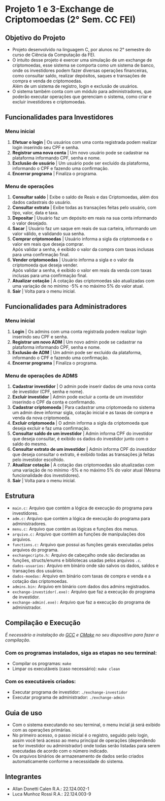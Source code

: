 # Projeto 1 e 3-Exchange de Criptomoedas (2° Sem. CC FEI)
## Objetivo do Projeto
- Projeto desenvolvido na linguagem C, por alunos no 2° semestre do curso de Ciência da Computação da FEI. <br>
- O intuito desse projeto é exercer uma simulação de um exchange de criptomoedas, esse sistema se comporta como um sistema de banco,
onde os investidores podem fazer diversas operações financeiras, como consultar saldo, realizar depósitos, saques e transações de compra e venda de criptomoedas. <br>
Além de um sistema de registro, login e exclusão de usuários. <br>
- O sistema também conta com um módulo para administradores, que poderão executar operações que gerenciam o sistema, como criar e excluir investidores e criptomoedas.

## Funcionalidades para Investidores
### Menu inicial
1. **Efetuar o login** | Os usuários com uma conta registrada podem realizar login inserindo seu CPF e senha.
2. **Registrar uma nova conta** | Um novo usuário pode se cadastrar na plataforma informando CPF, senha e nome.
3. **Exclusão de usuário** | Um usuário pode ser excluído da plataforma, informando o CPF e fazendo uma confirmação.
0. **Encerrar programa** | Finaliza o programa.

### Menu de operações
1. **Consultar saldo** | Exibe o saldo de Reais e das Criptomoedas, além dos dados cadastrais do usuário.
2. **Consultar extrato** | Exibe todas as transações feitas pelo usuário, com tipo, valor, data e taxa.
3. **Depositar** | Usuário faz um depósito em reais na sua conta informando o valor desejado.
4. **Sacar** | Usuário faz um saque em reais de sua carteira, informando um valor válido, e validando sua senha.
5. **Comprar criptomoedas** | Usuário informa a sigla da criptomoeda e o valor em reais que deseja comprar. <br> Após validar a senha, é exibido o valor da compra com taxas inclusas para uma confirmação final.
6. **Vender criptomoedas** | Usuário informa a sigla e o valor da criptomoeda que deseja vender. <br> Após validar a senha, é exibido o valor em reais da venda com taxas inclusas para uma confirmação final.
7. **Atualizar cotação** | A cotação das criptomoedas são atualizadas com uma variação de no mínimo -5% e no máximo 5% do valor atual.
0. **Sair** | Volta para o menu inicial.

## Funcionalidades para Administradores
### Menu inicial
1. **Login** | Os admins com uma conta registrada podem realizar login inserindo seu CPF e senha.
2. **Registrar um novo ADM** | Um novo admin pode se cadastrar na plataforma informando CPF, senha e nome.
3. **Exclusão de ADM** | Um admin pode ser excluído da plataforma, informando o CPF e fazendo uma confirmação.
0. **Encerrar programa** | Finaliza o programa.

### Menu de operações de ADMS
1. **Cadastrar investidor** | O admin pode inserir dados de uma nova conta de investidor (CPF, senha e nome).
2. **Excluir investidor** | Admin pode excluir a conta de um investidor inserindo o CPF da conta e confirmando.
3. **Cadastrar criptomoeda** | Para cadastrar uma criptomoeda no sistema um admin deve informar sigla, cotação inicial e as taxas de compra e venda da nova criptomoeda.
4. **Excluir criptomoeda** | O admin informa a sigla da criptomoeda que deseja excluir e faz uma confirmação.
5. **Consultar saldo de um investidor** | Admin informa CPF do investidor que deseja consultar, é exibido os dados do investidor junto com o saldo do mesmo.
6. **Consultar extrato de um investidor** | Admin informa CPF do investidor que deseja consultar o extrato, é exibido todas as transações já feitas pelo investidor escolhido.
7. **Atualizar cotação** | A cotação das criptomoedas são atualizadas com uma variação de no mínimo -5% e no máximo 5% do valor atual (Mesma funcionalidade dos investidores).
0. **Sair** | Volta para o menu inicial.

## Estrutura
- `main.c:` Arquivo que contém a lógica de execução do programa para investidores. <br>
- `adm.c:` Arquivo que contém a lógica de execução do programa para administradores. <br>
- `menu.c:` Arquivo que contém as lógicas e funções dos menus. <br>
- `arquivo.c:` Arquivo que contém as funções de manipulações dos arquivos. <br>
- `functions.c:` Arquivo que possui as funções gerais executadas pelos arquivos do programa. <br>
- `exchangecripto.h:` Arquivo de cabeçalho onde são declaradas as funções, structs/enums e bibliotecas usadas pelos arquivos `.c`. <br>
- `dados-usuarios:` Arquivo em binário onde são salvos os dados, saldos e transações dos usuários. <br>
- `dados-moedas:` Arquivo em binário com taxas de compra e venda e a cotação das criptomoedas. <br>
- `admins.bin:` Arquivo em binário com dados dos admins registrados. <br>
- `exchange-investidor(.exe):` Arquivo que faz a execução do programa de investidor.
- `exchange-admin(.exe):` Arquivo que faz a execução do programa de administrador.
## Compilação e Execução
*É necessário a instalação do [GCC](https://gcc.gnu.org/) e [CMake](https://cmake.org) no seu dispositivo para fazer a compilação.* <br>

### Com os programas instalados, siga as etapas no seu terminal: <br>
- Compilar os programas:
`make`
- Limpar os executáveis (caso necessário):
`make clean`
### Com os executáveis criados: <br>
- Executar programa de investidor:
`./exchange-investidor`
- Executar programa de administrador:
`./exchange-admin`

## Guia de uso
- Com o sistema executando no seu terminal, o menu incial já será exibido com as operações primárias. <br>
- No primeiro acesso, o passo inicial é o registro, seguido pelo login, assim você terá acesso ao menu principal de operações (dependendo se for investidor ou administrador) onde todas serão listadas para serem executadas de acordo com o número indicado. <br>
- Os arquivos binários de armazenamento de dados serão criados automaticamente conforme a necessidade do sistema.

## Integrantes
- Allan Donetti Calen R.A.: 22.124.002-1
- Luca Munhoz Rossi R.A.: 22.124.003-9
